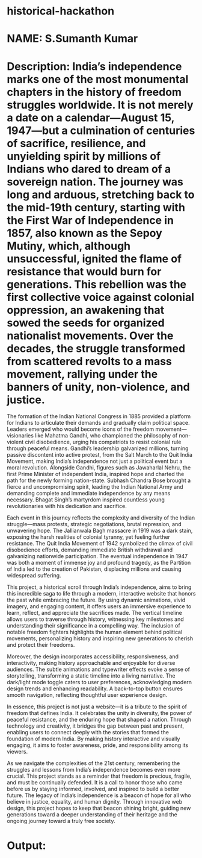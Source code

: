 # historical-hackathon

# NAME: S.Sumanth Kumar

# Description:  India’s independence marks one of the most monumental chapters in the history of freedom struggles worldwide. It is not merely a date on a calendar—August 15, 1947—but a culmination of centuries of sacrifice, resilience, and unyielding spirit by millions of Indians who dared to dream of a sovereign nation. The journey was long and arduous, stretching back to the mid-19th century, starting with the First War of Independence in 1857, also known as the Sepoy Mutiny, which, although unsuccessful, ignited the flame of resistance that would burn for generations. This rebellion was the first collective voice against colonial oppression, an awakening that sowed the seeds for organized nationalist movements. Over the decades, the struggle transformed from scattered revolts to a mass movement, rallying under the banners of unity, non-violence, and justice.

The formation of the Indian National Congress in 1885 provided a platform for Indians to articulate their demands and gradually claim political space. Leaders emerged who would become icons of the freedom movement—visionaries like Mahatma Gandhi, who championed the philosophy of non-violent civil disobedience, urging his compatriots to resist colonial rule through peaceful means. Gandhi’s leadership galvanized millions, turning passive discontent into active protest, from the Salt March to the Quit India Movement, making India’s independence not just a political event but a moral revolution. Alongside Gandhi, figures such as Jawaharlal Nehru, the first Prime Minister of independent India, inspired hope and charted the path for the newly forming nation-state. Subhash Chandra Bose brought a fierce and uncompromising spirit, leading the Indian National Army and demanding complete and immediate independence by any means necessary. Bhagat Singh’s martyrdom inspired countless young revolutionaries with his dedication and sacrifice.

Each event in this journey reflects the complexity and diversity of the Indian struggle—mass protests, strategic negotiations, brutal repression, and unwavering hope. The Jallianwala Bagh massacre in 1919 was a dark stain, exposing the harsh realities of colonial tyranny, yet fueling further resistance. The Quit India Movement of 1942 symbolized the climax of civil disobedience efforts, demanding immediate British withdrawal and galvanizing nationwide participation. The eventual independence in 1947 was both a moment of immense joy and profound tragedy, as the Partition of India led to the creation of Pakistan, displacing millions and causing widespread suffering.

This project, a historical scroll through India’s independence, aims to bring this incredible saga to life through a modern, interactive website that honors the past while embracing the future. By using dynamic animations, vivid imagery, and engaging content, it offers users an immersive experience to learn, reflect, and appreciate the sacrifices made. The vertical timeline allows users to traverse through history, witnessing key milestones and understanding their significance in a compelling way. The inclusion of notable freedom fighters highlights the human element behind political movements, personalizing history and inspiring new generations to cherish and protect their freedoms.

Moreover, the design incorporates accessibility, responsiveness, and interactivity, making history approachable and enjoyable for diverse audiences. The subtle animations and typewriter effects evoke a sense of storytelling, transforming a static timeline into a living narrative. The dark/light mode toggle caters to user preferences, acknowledging modern design trends and enhancing readability. A back-to-top button ensures smooth navigation, reflecting thoughtful user experience design.

In essence, this project is not just a website—it is a tribute to the spirit of freedom that defines India. It celebrates the unity in diversity, the power of peaceful resistance, and the enduring hope that shaped a nation. Through technology and creativity, it bridges the gap between past and present, enabling users to connect deeply with the stories that formed the foundation of modern India. By making history interactive and visually engaging, it aims to foster awareness, pride, and responsibility among its viewers.

As we navigate the complexities of the 21st century, remembering the struggles and lessons from India’s independence becomes even more crucial. This project stands as a reminder that freedom is precious, fragile, and must be continually defended. It is a call to honor those who came before us by staying informed, involved, and inspired to build a better future. The legacy of India’s independence is a beacon of hope for all who believe in justice, equality, and human dignity. Through innovative web design, this project hopes to keep that beacon shining bright, guiding new generations toward a deeper understanding of their heritage and the ongoing journey toward a truly free society.


# Output: 
